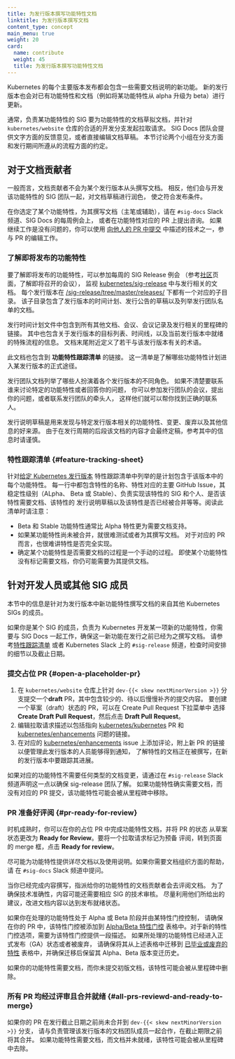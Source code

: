 ```yaml
---
title: 为发行版本撰写功能特性文档
linktitle: 为发行版本撰写文档
content_type: concept
main_menu: true
weight: 20
card:
  name: contribute
  weight: 45
  title: 为发行版本撰写功能特性文档 
---
```

<!--
title:  Documenting a feature for a release
linktitle: Documenting for a release
content_type: concept
main_menu: true
weight: 20
card:
  name: contribute
  weight: 45
  title:  Documenting a feature for a release
-->

<!-- overview -->

<!--
Each major Kubernetes release introduces new features that require documentation. New releases also bring updates to existing features and documentation (such as upgrading a feature from alpha to beta).

Generally, the SIG responsible for a feature submits draft documentation of the
feature as a pull request to the appropriate development branch of the
`kubernetes/website` repository, and someone on the SIG Docs team provides
editorial feedback or edits the draft directly. This section covers the branching
conventions and process used during a release by both groups.
-->
Kubernetes 的每个主要版本发布都会包含一些需要文档说明的新功能。
新的发行版本也会对已有功能特性和文档（例如将某功能特性从 alpha 升级为
beta）进行更新。

通常，负责某功能特性的 SIG 要为功能特性的文档草拟文档，并针对 `kubernetes/website`
仓库的合适的开发分支发起拉取请求。
SIG Docs 团队会提供文字方面的反馈意见，或者直接编辑文档草稿。
本节讨论两个小组在分支方面和发行期间所遵从的流程方面的约定。

<!-- body -->
<!--
## For documentation contributors

In general, documentation contributors don't write content from scratch for a release.
Instead, they work with the SIG creating a new feature to refine the draft documentation and make it release ready.

After you've chosen a feature to document or assist, ask about it in the `#sig-docs`
Slack channel, in a weekly SIG Docs meeting, or directly on the PR filed by the
feature SIG. If you're given the go-ahead, you can edit into the PR using one of
the techniques described in
[Commit into another person's PR](/docs/contribute/review/for-approvers/#commit-into-another-persons-pr).
-->
## 对于文档贡献者

一般而言，文档贡献者不会为某个发行版本从头撰写文档。
相反，他们会与开发该功能特性的 SIG 团队一起，对文档草稿进行润色，
使之符合发布条件。

在你选定了某个功能特性，为其撰写文档（主笔或辅助），请在 `#sig-docs` Slack 频道、SIG Docs 的每周例会上，
或者在功能特性对应的 PR 上提出咨询。
如果继续工作是没有问题的，你可以使用
[向他人的 PR 中提交](/zh-cn/docs/contribute/review/for-approvers/#commit-into-another-persons-pr)
中描述的技术之一，参与 PR 的编辑工作。

<!--
### Find out about upcoming features

To find out about upcoming features, attend the weekly SIG Release meeting (see
the [community](/community/) page for upcoming meetings)
and monitor the release-specific documentation
in the [kubernetes/sig-release](https://github.com/kubernetes/sig-release/)
repository. Each release has a sub-directory in the [/sig-release/tree/master/releases/](https://github.com/kubernetes/sig-release/tree/master/releases)
directory. The sub-directory contains a release schedule, a draft of the release
notes, and a document listing each person on the release team.
-->
### 了解即将发布的功能特性

要了解即将发布的功能特性，可以参加每周的 SIG Release 例会
（参考[社区](/zh-cn/community/)页面，了解即将召开的会议），
监视 [kubernetes/sig-release](https://github.com/kubernetes/sig-release/)
中与发行相关的文档。
每个发行版本在
[/sig-release/tree/master/releases/](https://github.com/kubernetes/sig-release/tree/master/releases)
下都有一个对应的子目录。
该子目录包含了发行版本的时间计划、发行公告的草稿以及列举发行团队名单的文档。

<!--
The release schedule contains links to all other documents, meetings,
meeting minutes, and milestones relating to the release. It also contains
information about the goals and timeline of the release, and any special
processes in place for this release. Near the bottom of the document, several
release-related terms are defined.

This document also contains a link to the **Feature tracking sheet**, which is
the official way to find out about all new features scheduled to go into the
release.
-->
发行时间计划文件中包含到所有其他文档、会议、会议记录及发行相关的里程碑的链接。
其中也包含关于发行版本的目标列表、时间线，以及当前发行版本中就绪的特殊流程的信息。
文档末尾附近定义了若干与该发行版本有关的术语。

此文档也包含到 **功能特性跟踪清单** 的链接。
这一清单是了解哪些功能特性计划进入某发行版本的正式途径。

<!--
The release team document lists who is responsible for each release role. If
it's not clear who to talk to about a specific feature or question you have,
either attend the release meeting to ask your question, or contact the release
lead so that they can redirect you.

The release notes draft is a good place to find out about
specific features, changes, deprecations, and more about the release. The
content is not finalized until late in the release cycle, so use caution.
-->
发行团队文档列举了哪些人扮演着各个发行版本的不同角色。
如果不清楚要联系谁来讨论特定的功能特性或者回答你的问题，
你可以参加发行团队的会议，提出你的问题，或者联系发行团队的牵头人，
这样他们就可以帮你找到正确的联系人。

发行说明草稿是用来发现与特定发行版本相关的功能特性、变更、废弃以及其他信息的好来源。
由于在发行周期的后段该文档的内容才会最终定稿，参考其中的信息时请谨慎。

<!--
### Feature tracking sheet

The feature tracking sheet [for a given Kubernetes release](https://github.com/kubernetes/sig-release/tree/master/releases)
lists each feature that is planned for a release.
Each line item includes the name of the feature, a link to the feature's main
GitHub issue, its stability level (Alpha, Beta, or Stable), the SIG and
individual responsible for implementing it, whether it
needs docs, a draft release note for the feature, and whether it has been
merged. Keep the following in mind:
-->
### 特性跟踪清单 {#feature-tracking-sheet}

针对[给定 Kubernetes 发行版本](https://github.com/kubernetes/sig-release/tree/master/releases)
特性跟踪清单中列举的是计划包含于该版本中的每个功能特性。
每一行中都包含特性的名称、特性对应的主要 GitHub Issue，其稳定性级别（ALpha、
Beta 或 Stable）、负责实现该特性的 SIG 和个人、是否该特性需要文档、该特性的
发行说明草稿以及该特性是否已经被合并等等。阅读此清单时请注意：

<!--
- Beta and Stable features are generally a higher documentation priority than
  Alpha features.
- It's hard to test (and therefore to document) a feature that hasn't been merged,
  or is at least considered feature-complete in its PR.
- Determining whether a feature needs documentation is a manual process. Even if
  a feature is not marked as needing docs, you may need to document the feature.
-->
- Beta 和 Stable 功能特性通常比 Alpha 特性更为需要文档支持。
- 如果某功能特性尚未被合并，就很难测试或者为其撰写文档。
  对于对应的 PR 而言，也很难讲特性是否完全实现。
- 确定某个功能特性是否需要文档的过程是一个手动的过程。
  即使某个功能特性没有标记需要文档，你仍可能需要为其提供文档。

<!--
## For developers or other SIG members

This section is information for members of other Kubernetes SIGs documenting new features
for a release.

If you are a member of a SIG developing a new feature for Kubernetes, you need
to work with SIG Docs to be sure your feature is documented in time for the
release. Check the
[feature tracking spreadsheet](https://github.com/kubernetes/sig-release/tree/master/releases)
or check in the `#sig-release` Kubernetes Slack channel to verify scheduling details and
deadlines.
-->
## 针对开发人员或其他 SIG 成员

本节中的信息是针对为发行版本中新功能特性撰写文档的来自其他 Kubernetes SIGs
的成员。

如果你是某个 SIG 的成员，负责为 Kubernetes 开发某一项新的功能特性，你需要与
SIG Docs 一起工作，确保这一新功能在发行之前已经为之撰写文档。
请参考[特性跟踪清单](https://github.com/kubernetes/sig-release/tree/master/releases)
或者 Kubernetes Slack 上的 `#sig-release` 频道，检查时间安排的细节以及截止日期。

<!--
### Open a placeholder PR

1. Open a **draft** pull request against the
`dev-{{< skew nextMinorVersion >}}` branch in the `kubernetes/website` repository, with a small
commit that you will amend later. To create a draft pull request, use the
Create Pull Request drop-down and select **Create Draft Pull Request**,
then click **Draft Pull Request**.
2. Edit the pull request description to include links to [kubernetes/kubernetes](https://github.com/kubernetes/kubernetes)
PR(s) and [kubernetes/enhancements](https://github.com/kubernetes/enhancements) issue(s).
3. Leave a comment on the related [kubernetes/enhancements](https://github.com/kubernetes/enhancements)
issue with a link to the PR to notify the docs person managing this release that
the feature docs are coming and should be tracked for the release.
-->
### 提交占位 PR {#open-a-placeholder-pr}

1. 在 `kubernetes/website` 仓库上针对 `dev-{{< skew nextMinorVersion >}}`
   分支提交一个**draft** PR，其中包含较少的、待以后慢慢补齐的提交内容。
   要创建一个草案（draft）状态的 PR，可以在 Create Pull Request 下拉菜单中
   选择 **Create Draft Pull Request**，然后点击 **Draft Pull Request**。
1. 编辑拉取请求描述以包括指向 [kubernetes/kubernetes](https://github.com/kubernetes/kubernetes) PR
   和 [kubernetes/enhancements](https://github.com/kubernetes/enhancements) 问题的链接。  
1. 在对应的 [kubernetes/enhancements](https://github.com/kubernetes/enhancements)
   issue 上添加评论，附上新 PR 的链接以便管理此发行版本的人员能够得到通知，
   了解特性的文档正在被撰写，在新的发行版本中要跟踪其进展。

<!--
If your feature does not need
any documentation changes, make sure the sig-release team knows this, by
mentioning it in the `#sig-release` Slack channel. If the feature does need
documentation but the PR is not created, the feature may be removed from the
milestone.
-->
如果对应的功能特性不需要任何类型的文档变更，请通过在 `#sig-release` Slack
频道声明这一点以确保 sig-release 团队了解。
如果功能特性确实需要文档，而没有对应的 PR
提交，该功能特性可能会被从里程碑中移除。

<!--
### PR ready for review

When ready, populate your placeholder PR with feature documentation and change
the state of the PR from draft to **ready for review**. To mark a pull request
as ready for review, navigate to the merge box and click **Ready for review**.

Do your best to describe your feature and how to use it. If you need help structuring your documentation, ask in the `#sig-docs` slack channel.

When you complete your content, the documentation person assigned to your feature reviews it.
To ensure technical accuracy, the content may also require a technical review from corresponding SIG(s).
Use their suggestions to get the content to a release ready state.
-->
### PR 准备好评阅  {#pr-ready-for-review}

时机成熟时，你可以在你的占位 PR 中完成功能特性文档，并将 PR 的状态
从草案状态更改为 **Ready for Review**。要将一个拉取请求标记为预备
评阅，转到页面的 merge 框，点击 **Ready for review**。

尽可能为功能特性提供详尽文档以及使用说明。如果你需要文档组织方面的帮助，请
在 `#sig-docs` Slack 频道中提问。

当你已经完成内容撰写，指派给你的功能特性的文档贡献者会去评阅文档。
为了确保技术准确性，内容可能还需要相应 SIG 的技术审核。
尽量利用他们所给出的建议，改进文档内容以达到发布就绪状态。

<!--
If your feature is an Alpha or Beta feature and is behind a feature gate,
make sure you add it to [Alpha/Beta Feature gates](/docs/reference/command-line-tools-reference/feature-gates/#feature-gates-for-alpha-or-beta-features)
table as part of your pull request. With new feature gates, a description of
the feature gate is also required. If your feature is GA'ed or deprecated,
make sure to move it from that table to [Feature gates for graduated or deprecated features](/docs/reference/command-line-tools-reference/feature-gates/#feature-gates-for-graduated-or-deprecated-features)
table with Alpha and Beta history intact.
-->
如果你在处理的功能特性处于 Alpha 或 Beta 阶段并由某特性门控控制，
请确保在你的 PR 中，该特性门控被添加到 
[Alpha/Beta 特性门控](/zh-cn/docs/reference/command-line-tools-reference/feature-gates/#feature-gates-for-alpha-or-beta-features)
表格中。对于新的特性门控选项，需要为该特性门控提供一段描述。
如果所处理的功能特性已经进入正式发布（GA）状态或者被废弃，
请确保将其从上述表格中迁移到
[已毕业或废弃的特性](/zh-cn/docs/reference/command-line-tools-reference/feature-gates/#feature-gates-for-graduated-or-deprecated-features)
表格中，并确保迁移后保留其 Alpha、Beta 版本变迁历史。

<!-- 
If your feature needs documentation and the first draft
content is not received, the feature may be removed from the milestone.
-->
如果你的功能特性需要文档，而你未提交初版文档，该特性可能会被从里程碑中删除。

<!--
### All PRs reviewed and ready to merge

If your PR has not yet been merged into the `dev-{{< skew nextMinorVersion >}}` branch by the release deadline, work with the
docs person managing the release to get it in by the deadline. If your feature needs
documentation and the docs are not ready, the feature may be removed from the
milestone.
-->
### 所有 PR 均经过评审且合并就绪   {#all-prs-reviewd-and-ready-to-merge}

如果你的 PR 在发行截止日期之前尚未合并到 `dev-{{< skew nextMinorVersion >}}` 分支，
请与负责管理该发行版本的文档团队成员一起合作，在截止期限之前将其合并。
如果功能特性需要文档，而文档并未就绪，该特性可能会被从里程碑中去除。

